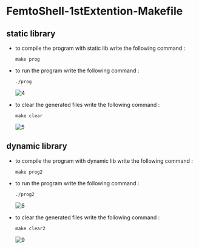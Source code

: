 # FemtoShell-1stExtention-Makefile
## static library
- to compile the program with static lib write the following command :

  `make prog`
- to run the program write the following command :

  `./prog`
  
  
  ![4](https://user-images.githubusercontent.com/104469822/191899001-5efc7b3d-c945-4034-b741-530806cf61e0.PNG)

- to clear the generated files write the following command :

  `make clear`
  
  ![5](https://user-images.githubusercontent.com/104469822/191899114-6d224679-f828-4b78-a37e-73942ce8d0f9.PNG)

## dynamic library
- to compile the program with dynamic lib write the following command :

  `make prog2`
- to run the program write the following command :

  `./prog2`
  
  ![8](https://user-images.githubusercontent.com/104469822/191899188-628d97a2-6552-4665-99ec-48d8849ecd9a.PNG)
- to clear the generated files write the following command :

  `make clear2`
  
  ![9](https://user-images.githubusercontent.com/104469822/191899354-98299911-8422-429b-80f7-268122976da6.PNG)

